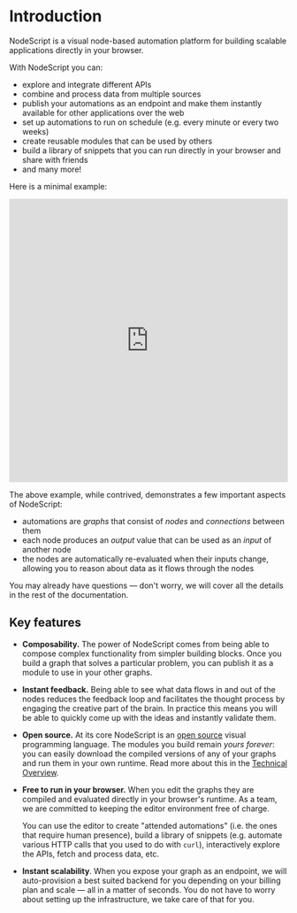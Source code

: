 # Introduction

NodeScript is a visual node-based automation platform for building scalable applications directly in your browser.

With NodeScript you can:

- explore and integrate different APIs
- combine and process data from multiple sources
- publish your automations as an endpoint and make them instantly available for other applications over the web
- set up automations to run on schedule (e.g. every minute or every two weeks)
- create reusable modules that can be used by others
- build a library of snippets that you can run directly in your browser and share with friends
- and many more!

Here is a minimal example:

<iframe width="100%" height="512" src="https://embed.nodescript.dev/?graphId=19OmbEFN9CY4oEQ6&theme=auto" title="Hello World" frameborder="0" allowfullscreen></iframe>

The above example, while contrived, demonstrates a few important aspects of NodeScript:

- automations are _graphs_ that consist of _nodes_ and _connections_ between them
- each node produces an _output_ value that can be used as an _input_ of another node
- the nodes are automatically re-evaluated when their inputs change, allowing you to reason about data as it flows through the nodes

You may already have questions — don't worry, we will cover all the details in the rest of the documentation.

## Key features

- **Composability.** The power of NodeScript comes from being able to compose complex functionality from simpler building blocks. Once you build a graph that solves a particular problem, you can publish it as a module to use in your other graphs.

- **Instant feedback.** Being able to see what data flows in and out of the nodes reduces the feedback loop and facilitates the thought process by engaging the creative part of the brain. In practice this means you will be able to quickly come up with the ideas and instantly validate them.

- **Open source.** At its core NodeScript is an [open source](https://github.com/nodeScriptLang/core) visual programming language. The modules you build remain _yours forever_: you can easily download the compiled versions of any of your graphs and run them in your own runtime. Read more about this in the [Technical Overview](./technical-overview.md).

- **Free to run in your browser.** When you edit the graphs they are compiled and evaluated directly in your browser's runtime. As a team, we are committed to keeping the editor environment free of charge.

    You can use the editor to create "attended automations" (i.e. the ones that require human presence), build a library of snippets (e.g. automate various HTTP calls that you used to do with `curl`), interactively explore the APIs, fetch and process data, etc.

- **Instant scalability**. When you expose your graph as an endpoint, we will auto-provision a best suited backend for you depending on your billing plan and scale — all in a matter of seconds. You do not have to worry about setting up the infrastructure, we take care of that for you.
